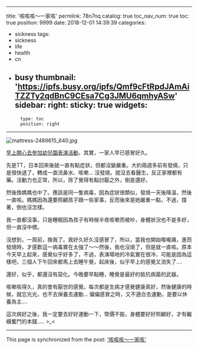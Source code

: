 
---
title: '咳咳咳～一家咳'
permlink: 78n7nq
catalog: true
toc_nav_num: true
toc: true
position: 9999
date: 2018-12-01 14:39:39
categories:
- sickness
tags:
- sickness
- life
- health
- cn
- busy
thumbnail: 'https://ipfs.busy.org/ipfs/Qmf9cFtRpdJAmAiTZZTy2qdBnC9CEsa7Cg3JMU6qmhyASw'
sidebar:
    right:
        sticky: true
widgets:
    -
        type: toc
        position: right
---


![mattress-2489615_640.jpg](https://ipfs.busy.org/ipfs/Qmf9cFtRpdJAmAiTZZTy2qdBnC9CEsa7Cg3JMU6qmhyASw)

[早上開心去參加幼兒園表演活動](https://steemit.com/deantt/@deanliu/2hzcc6-d-and-tt)，其實，一家人早已感冒好久。

先是TT，日本回來後就一直有點症狀，但都沒變嚴重。大約兩週多前有發燒，只是很快退了，轉成一直流鼻水、咳嗽... 沒發燒，就沒去看醫生，反正家裡都有藥。活動力也正常，所以，除了覺得有點討厭之外，倒是還好。

然後換媽媽也中了。應該是同一隻病毒，因為症狀很類似，發燒一天後降溫，然後一直咳。媽媽因為還要照顧孩子跟一些家事，反而後來是她嚴重一點，不過，撐著，倒也沒怎樣。

我一直都沒事，只是睡眠因為孩子有時候半夜咳嗽而被吵，身體狀況也不是多好，但一直沒中標。

沒想到，一周前，換我了。我好久好久沒感冒了，所以，當我也開始喉嚨痛，進而發燒時，才感歎這一病毒實在太強了～～然後，我也沒燒了，但是就一直咳。原本今天早上起來，感覺似乎好多了，不過，表演場地的冷氣實在很冷，可能是因為這樣吧，三個人下午回來都馬上去睡午覺，起床後，似乎早上的感覺又消失了....

還好，似乎，都還沒有惡化。今晚要早點睡，睡覺是最好的抵抗病菌的武器。

咳嗽咳得久，真的會有厭世的感覺。每次都是生病才感覺健康真好，然後健康的時候，就忘光光，也不去保養去運動... 偏偏感冒之時，又不適合去運動，是要以休養為主....

這次病好之後，我一定要去好好運動一下，幣價不振，身體要好好照顧好，才有繼續奮鬥的本錢..... >_<



- - -

This page is synchronized from the post: ['咳咳咳～一家咳'](https://steemit.com/@deanliu/78n7nq)
